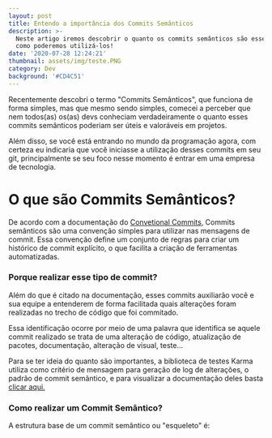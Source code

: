 ```yaml
---
layout: post
title: Entendo a importância dos Commits Semânticos
description: >-
  Neste artigo iremos descobrir o quanto os commits semânticos são essenciais e
  como poderemos utilizá-los!
date: '2020-07-28 12:24:21'
thumbnail: assets/img/teste.PNG
category: Dev
background: '#CD4C51'
---
```

Recentemente descobri o termo "Commits Semânticos", que funciona de forma simples, mas que mesmo sendo simples, comecei a perceber que nem todos(as) os(as) devs conheciam verdadeiramente o quanto esses commits semânticos poderiam ser úteis e valoráveis em projetos.

Além disso, se você está entrando no mundo da programação agora, com certeza eu indicaria que você iniciasse a utilização desses commits em seu git, principalmente se seu foco nesse momento é entrar em uma empresa de tecnologia.

# O que são Commits Semânticos?

De acordo com a documentação do [Convetional Commits](https://www.conventionalcommits.org/pt-br/v1.0.0-beta.4/), Commits semânticos são uma convenção simples para utilizar nas mensagens de commit. Essa convenção define um conjunto de regras para criar um histórico de commit explícito, o que facilita a criação de ferramentas automatizadas.

### Porque realizar esse tipo de commit?

Além do que é citado na documentação, esses commits auxiliarão você e sua equipe a entenderem de forma facilitada quais alterações foram realizadas no trecho de código que foi commitado.

Essa identificação ocorre por meio de uma palavra que identifica se aquele commit realizado se trata de uma alteração de código, atualização de pacotes, documentação, alteração de visual, teste...

Para se ter ideia do quanto são importantes, a biblioteca de testes Karma utiliza como critério de mensagem para geração de log de alterações, o padrão de commit semântico, e para visualizar a documentação deles basta [clicar aqui.](https://karma-runner.github.io/3.0/dev/git-commit-msg.html)

### Como realizar um Commit Semântico?

A estrutura base de um commit semântico ou "esqueleto" é:
